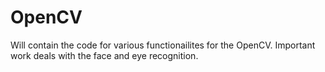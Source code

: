 # OpenCV
Will contain the code for various functionailites for the OpenCV. Important work deals with the face and eye recognition. 
